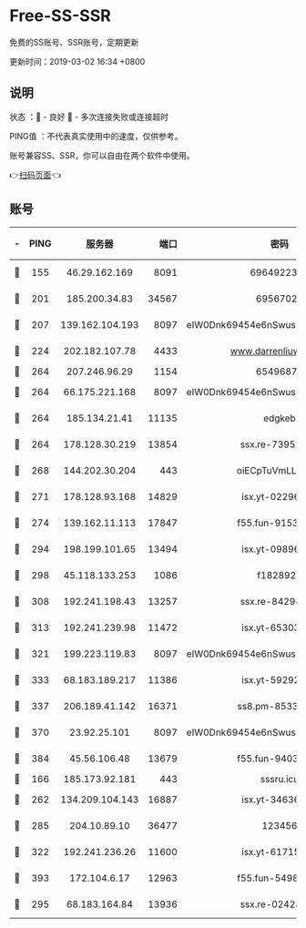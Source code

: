 # Free-SS-SSR

免费的SS账号、SSR账号，定期更新

更新时间：2019-03-02 16:34 +0800

## 说明

状态     ：🙂 - 良好 🙁 - 多次连接失败或连接超时

PING值   ：不代表真实使用中的速度，仅供参考。

账号兼容SS、SSR，你可以自由在两个软件中使用。

👉[扫码页面](https://liesauer.github.io/free-ss-ssr.github.io/)👈

## 账号

|-|PING|服务器|端口|密码|加密方式|区域|
|:----:|:----:|:-----:|-----:|:----:|:----:|:----:|
|🙂|155|46.29.162.169|8091|6964922356|aes-256-cfb|RU|
|🙂|201|185.200.34.83|34567|69567020|aes-256-cfb|US|
|🙂|207|139.162.104.193|8097|eIW0Dnk69454e6nSwuspv9DmS201tQ0D|aes-256-cfb|JP|
|🙂|224|202.182.107.78|4433|www.darrenliuwei.com|aes-256-cfb|JP|
|🙂|264|207.246.96.29|1154|65496879|chacha20|US|
|🙂|264|66.175.221.168|8097|eIW0Dnk69454e6nSwuspv9DmS201tQ0D|aes-256-cfb|US|
|🙂|264|185.134.21.41|11135|edgkeb|aes-256-cfb|GB|
|🙂|264|178.128.30.219|13854|ssx.re-73952571|aes-256-cfb|SG|
|🙂|268|144.202.30.204|443|oiECpTuVmLLxk4Ts|aes-256-cfb|US|
|🙂|271|178.128.93.168|14829|isx.yt-02296578|aes-256-cfb|SG|
|🙂|274|139.162.11.113|17847|f55.fun-91530926|aes-256-cfb|SG|
|🙂|294|198.199.101.65|13494|isx.yt-09896411|aes-256-cfb|US|
|🙂|298|45.118.133.253|1086|f1828920|aes-256-cfb|SG|
|🙂|308|192.241.198.43|13257|ssx.re-84294373|aes-256-cfb|US|
|🙂|313|192.241.239.98|11472|isx.yt-65303536|aes-256-cfb|US|
|🙂|321|199.223.119.83|8097|eIW0Dnk69454e6nSwuspv9DmS201tQ0D|aes-256-cfb|US|
|🙂|333|68.183.189.217|11386|isx.yt-59292721|aes-256-cfb|SG|
|🙂|337|206.189.41.142|16371|ss8.pm-85330521|aes-256-cfb|SG|
|🙂|370|23.92.25.101|8097|eIW0Dnk69454e6nSwuspv9DmS201tQ0D|aes-256-cfb|US|
|🙂|384|45.56.106.48|13679|f55.fun-94035018|aes-256-cfb|US|
|🙂|166|185.173.92.181|443|sssru.icu|rc4-md5|RU|
|🙂|262|134.209.104.143|16887|isx.yt-34636284|aes-256-cfb|SG|
|🙂|285|204.10.89.10|36477|123456|aes-256-cfb|US|
|🙂|322|192.241.236.26|11600|isx.yt-61715029|aes-256-cfb|US|
|🙂|393|172.104.6.17|12963|f55.fun-54984893|aes-256-cfb|US|
|🙁|295|68.183.164.84|13936|ssx.re-02428773|aes-256-cfb|US|
